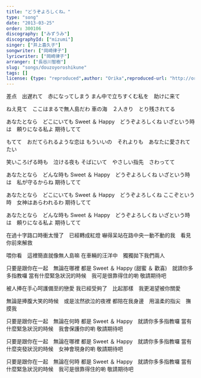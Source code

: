 ```yaml
---
title: "どうぞよろしくね。"
type: "song"
date: "2013-03-25"
order: 300106
discography: ["みずうみ"]
discographyId: ["mizumi"]
singer: ["井上喜久子"]
songwriter: ["岡崎律子"]
lyricwriter: ["岡崎律子"]
arranger: ["長谷川智樹"]
slug: "songs/douzoyoroshikune"
tags: []
license: {type: "reproduced",author: "Orika",reproduced-url: "http://orikamushi.myweb.hinet.net",reproduced-website: "織歌蟲"}
---
```


差点　出遅れて　赤になってしまう 
まん中で立ちすくむ私を　助けに来て 

ねえ見て　ここはまるで無人島だわ 
車の海　２人きり　とり残されてる 

あなたとなら　どこにいても 
Sweet ＆ Happy　どうぞよろしくね 
いざという時は　頼りになる私よ 
期待してて 

もてて　おだてられるような恋は 
もういいの　それよりも　あなたに愛されてたい 

笑いころげる時も　泣ける夜も 
そばにいて　やさしい指先　さわってて 

あなたとなら　どんな時も 
Sweet ＆ Happy　どうぞよろしくね 
いざという時は　私が守るからね 
期待してて 

あなたとなら　どこにいても 
Sweet ＆ Happy　どうぞよろしくね 
ここぞという時　女神はあらわれるわ 
期待してて 

あなたとなら　どんな時も 
Sweet ＆ Happy　どうぞよろしくね 
いざという時は　頼りになる私よ 
期待してて

在過十字路口時衝太慢了　已經轉成紅燈
嚇得呆站在路中央一動不動的我　看見你前來解救

喂你看　這裡簡直就像無人島嘛
在車輛的汪洋中　獨獨拋下我們兩人

只要是跟你在一起　無論在哪裡
都是 Sweet ＆ Happy (甜蜜 ＆ 歡喜)　就請你多多指教囉
當有什麼緊急狀況的時候　我可是很靠得住的喲
敬請期待吧

被人捧在手心呵護備至的戀愛
我已經受夠了　比起那樣　我更渴望被你關愛

無論是捧腹大笑的時候　或是泫然欲泣的夜裡
都陪在我身邊　用溫柔的指尖　撫摸我

只要是跟你在一起　無論在何時
都是 Sweet ＆ Happy　就請你多多指教囉
當有什麼緊急狀況的時候　我會保護你的喲
敬請期待吧

只要是跟你在一起　無論在哪裡
都是 Sweet ＆ Happy　就請你多多指教囉
當有什麼突發狀況的時候　女神會現身的喲
敬請期待吧

只要是跟你在一起　無論在何時
都是 Sweet ＆ Happy　就請你多多指教囉
當有什麼緊急狀況的時候　我可是很靠得住的喲
敬請期待吧
